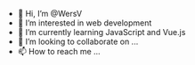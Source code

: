 - 👋 Hi, I’m @WersV
- 👀 I’m interested in web development
- 🌱 I’m currently learning JavaScript and Vue.js
- 💞️ I’m looking to collaborate on ...
- 📫 How to reach me ...

<!---
WersV/WersV is a ✨ special ✨ repository because its `README.md` (this file) appears on your GitHub profile.
You can click the Preview link to take a look at your changes.
--->

